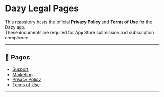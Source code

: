 # Dazy Legal Pages

This repository hosts the official **Privacy Policy** and **Terms of Use** for the Dazy app.  
These documents are required for App Store submission and subscription compliance.

---

## 📄 Pages

- [Support](https://ujjeong-official.github.io/support.html)
- [Marketing](https://ujjeong-official.github.io/marketing.html)  
- [Privacy Policy](https://ujjeong-official.github.io/privacy.html)  
- [Terms of Use](https://ujjeong-official.github.io/terms.html)

---
